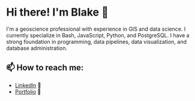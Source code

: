 # Hi there! I'm Blake 👋

I'm a geoscience professional with experience in GIS and data science. I currently specialize in Bash, JavaScript, Python, and PostgreSQL. I have a strong foundation in programming, data pipelines, data visualization, and database administration.


## 📫 How to reach me:
- <a href="https://www.linkedin.com/in/blake-stefansen/" target="_blank"> LinkedIn</a> 💼   
- <a href="https://blakesportfolio.netlify.app/" target="_blank"> Portfolio</a> 📖   
<!-- - 📧  bstefansen11@gmail.com -->

<!--
**bstefansen/bstefansen** is a ✨ _special_ ✨ repository because its `README.md` (this file) appears on your GitHub profile.

Here are some ideas to get you started:

- 🔭 I’m currently working on ...
- 🌱 I’m currently learning ...
- 👯 I’m looking to collaborate on ...
- 🤔 I’m looking for help with ...
- 💬 Ask me about ...
- 📫 How to reach me: ...
- 😄 Pronouns: ...
- ⚡ Fun fact: ...
-->
